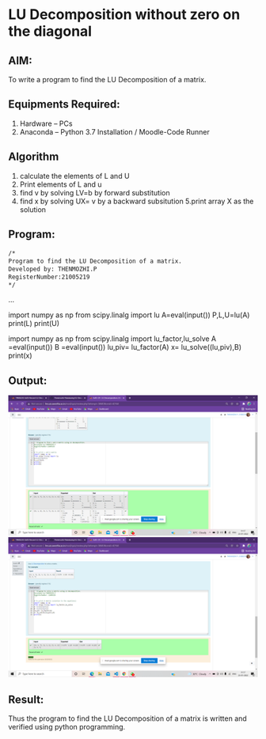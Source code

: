 # LU Decomposition without zero on the diagonal

## AIM:
To write a program to find the LU Decomposition of a matrix.

## Equipments Required:
1. Hardware – PCs
2. Anaconda – Python 3.7 Installation / Moodle-Code Runner

## Algorithm
1. calculate the elements of L and U
2. Print elements of L and u
3. find v by solving LV=b by forward substitution
4. find x by solving UX= v by a backward subsitution
5.print array X as the solution 

## Program:
```
/*
Program to find the LU Decomposition of a matrix.
Developed by: THENMOZHI.P
RegisterNumber:21005219 
*/
```
...

import numpy as np
from scipy.linalg import lu
A=eval(input())
P,L,U=lu(A)
print(L)
print(U) 

import numpy as np
from scipy.linalg import lu_factor,lu_solve
A =eval(input())
B =eval(input())
lu,piv= lu_factor(A)
x= lu_solve((lu,piv),B)
print(x)

## Output:
![output](.//LU1.png)
![output](.//LU2.png)


## Result:
Thus the program to find the LU Decomposition of a matrix is written and verified using python programming.

